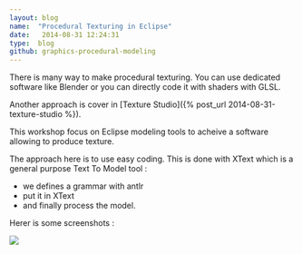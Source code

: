 ```yaml
---
layout: blog
name:  "Procedural Texturing in Eclipse"
date:   2014-08-31 12:24:31
type:  blog
github: graphics-procedural-modeling
---
```


There is many way to make procedural texturing. You can use dedicated software like Blender or you can directly code it with shaders with GLSL.

Another approach is cover in [Texture Studio]({% post_url 2014-08-31-texture-studio %}).

This workshop focus on Eclipse modeling tools to acheive a software allowing to produce texture.

The approach here is to use easy coding. This is done with XText which is a general purpose Text To Model tool :
- we defines a grammar with antlr
- put it in XText
- and finally process the model.

Herer is some screenshots :

<a href="{{ site.baseurl }}/img/blog/procedural-texture-modeling/Capture.png">
<img src="{{ site.baseurl }}/img/blog/procedural-texture-modeling/CaptureMini.png">
</a>
